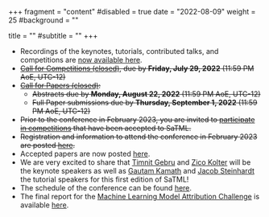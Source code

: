 +++
fragment = "content"
#disabled = true
date = "2022-08-09"
weight = 25
#background = ""

title = ""
#subtitle = ""
+++
* Recordings of the keynotes, tutorials, contributed talks, and competitions are [now available here](/videos).
* ~~[Call for Competitions (closed)](/participate-cfc), due by **Friday, July 29, 2022** (11:59 PM AoE, UTC-12)~~
* ~~[Call for Papers (closed)](/participate-cfp):~~
  * ~~Abstracts due by **Monday, August 22, 2022** (11:59 PM AoE, UTC-12)~~ 
  * ~~Full Paper​ ​submissions due by **Thursday, September 1, 2022** (11:59 PM AoE, UTC-12)~~
* ~~Prior to the conference in February 2023, you are invited to [participate in competitions](/participate-competitions)  that have been accepted to SaTML.~~
* ~~Registration and information to attend the conference in February 2023 are posted [here](/attend).~~
* Accepted papers are now posted [here](/accepted-papers).
* We are very excited to share that [Timnit
  Gebru](https://www.dair-institute.org/about) and [Zico
  Kolter](https://zicokolter.com/) will be the keynote speakers as well as
  [Gautam Kamath](http://www.gautamkamath.com/)
  and [Jacob Steinhardt](https://jsteinhardt.stat.berkeley.edu/) the tutorial speakers for this first
  edition of SaTML!
* The schedule of the conference can be found [here](/schedule).
* The final report for the [Machine Learning Model Attribution
  Challenge](https://mlmac.io/) is available [here](participate-competitions/).